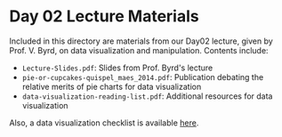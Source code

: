 Day 02 Lecture Materials
========================

Included in this directory are materials from our Day02 lecture, given
by Prof. V. Byrd, on data visualization and manipulation.  Contents include:

- `Lecture-Slides.pdf`: Slides from Prof. Byrd's lecture
- `pie-or-cupcakes-quispel_maes_2014.pdf`: Publication debating the relative merits of pie charts for data visualization
- `data-visualization-reading-list.pdf`: Additional resources for data visualization

Also, a data visualization checklist is available [here](https://stephanieevergreen.com/updated-data-visualization-checklist/).
